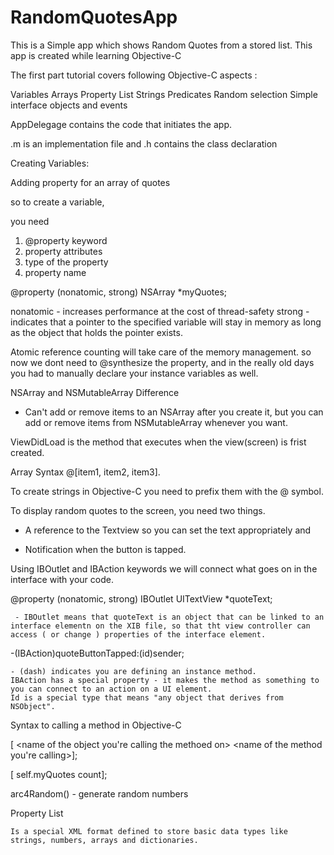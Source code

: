 RandomQuotesApp
===============

This is a Simple app which shows Random Quotes from a stored list.  This app is created while learning Objective-C

The first part tutorial covers following Objective-C aspects :

   Variables 
   Arrays
   Property List
   Strings
   Predicates
   Random selection
   Simple interface objects and events

AppDelegage contains the code that initiates the app.

.m is an implementation file and .h contains the class declaration

Creating Variables:

Adding property for an array of quotes

so to create a variable,

you need 

1)  @property keyword 
2)  property attributes
3)  type of the property
4)  property name

@property (nonatomic, strong) NSArray *myQuotes;

nonatomic - increases performance at the cost of thread-safety
strong    - indicates that a pointer to the specified variable will stay in memory as long as the object that holds the pointer exists.

Atomic reference counting will take care of the memory management. so now we dont need to @synthesize the property, and in the really old days you had to manually declare your instance variables as well.

NSArray and NSMutableArray Difference 
  -  Can't add or remove items to an NSArray after you create it, but you can add or remove items from NSMutableArray whenever you want.

ViewDidLoad is the method that executes when the view(screen) is frist created.

Array Syntax @[item1, item2, item3].

To create strings in Objective-C you need to prefix them with the @ symbol.

To display random quotes to the screen, you need two things. 

  - A reference to the Textview so you can set the text appropriately and 

  - Notification when the button is tapped.

  Using IBOutlet and IBAction keywords we will connect what goes on in the interface with your code.

  @property (nonatomic, strong) IBOutlet UITextView *quoteText;

     - IBOutlet means that quoteText is an object that can be linked to an interface elementn on the XIB file, so that tht view controller can access ( or change ) properties of the interface element.

  -(IBAction)quoteButtonTapped:(id)sender;

  	- (dash) indicates you are defining an instance method.
  	IBAction has a special property - it makes the method as something to you can connect to an action on a UI element.
  	Id is a special type that means "any object that derives from NSObject". 

  Syntax to calling a method in Objective-C

  [ <name of the object you're calling the methoed on>  <name of the method you're calling>];

  [ self.myQuotes count];

  arc4Random() - generate random numbers

  
Property List

	Is a special XML format defined to store basic data types like strings, numbers, arrays and dictionaries.  








   
   
